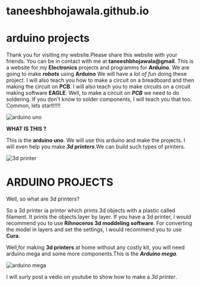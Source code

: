 # taneeshbhojawala.github.io
# arduino projects
Thank you for visiting my website.Please share this website with your friends.
You can be in contact with me at **taneeshbhojawala@gmail**.
This is a website for my **Electronics** projects and programms for **Arduino**.
We are going to make ***robots*** using **Arduino**
We will have a *lot of fun* doing these project.
I will also teach you how to make a circuit on a breadboard and then making the circuit on **PCB**.
I will also teach you to make circuits on a circuit making software **EAGLE**.
Well, to make a circuit on ***PCB*** we need to do soldering. If you don't know to solder components, I will teach you that too.
Common, lets start!!!!!



![arduino uno](https://images-na.ssl-images-amazon.com/images/I/81A621O1eoL._SX466_.jpg)


**WHAT IS THIS ?**


This is the **arduino uno**.
We will use this arduino and make the projects.
I will even help you make ***3d printers***.We can build such types of printers.


![3d printer](https://cdn.arstechnica.net/wp-content/uploads/2014/09/Materia-101_7-640x426.jpg)


# ARDUINO PROJECTS
Well, so what are 3d printers?

So a 3d printer ia printer which prints 3d objects with a plastic called filament.
It prints the objects layer by layer.
If you have a 3d printer, I would recommend you to use **Rihnoceros 3d moddeling software**.
For converting the model in layers and set the settings, I would recommend you to use **Cura**.

Well,for making **3d printers** at home without any costly kit, you will need arduino mega and some more components.This is the ***Arduino mega***.

![arduino mega](http://www.hobbytronics.co.uk/image/data/arduino/arduino-mega-1280.jpg)

I will surly post a vedio on youtube to show how to make a *3d printer*.
